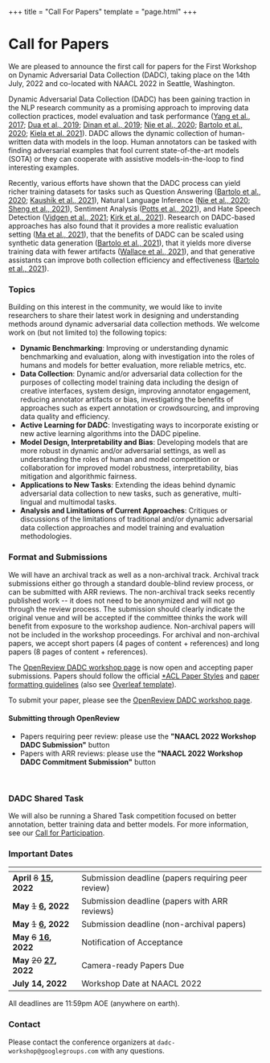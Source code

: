 +++
title = "Call For Papers"
template = "page.html"
+++
# Call for Papers

We are pleased to announce the first call for papers for the First Workshop on Dynamic Adversarial Data Collection (DADC), taking place on the 14th July, 2022 and co-located with NAACL 2022 in Seattle, Washington.

Dynamic Adversarial Data Collection (DADC) has been gaining traction in the NLP research community as a promising approach to improving data collection practices, model evaluation and task performance ([Yang et al., 2017](https://arxiv.org/abs/1711.07950); [Dua et al., 2019](https://aclanthology.org/N19-1246.pdf); [Dinan et al., 2019](https://aclanthology.org/D19-1461.pdf); [Nie et al., 2020](https://arxiv.org/abs/1910.14599); [Bartolo et al., 2020](https://arxiv.org/abs/2002.00293); [Kiela et al. 2021](https://arxiv.org/abs/2104.14337)). 
DADC allows the dynamic collection of human-written data with models in the loop. Human annotators can be tasked with finding adversarial examples that fool current state-of-the-art models (SOTA) or they can cooperate with assistive models-in-the-loop to find interesting examples.

Recently, various efforts have shown that the DADC process can yield richer training datasets for tasks such as Question Answering ([Bartolo et al., 2020](https://arxiv.org/abs/2002.00293); [Kaushik et al., 2021](https://aclanthology.org/2021.acl-long.517/)), Natural Language Inference ([Nie et al., 2020](https://arxiv.org/abs/1910.14599); [Sheng et al., 2021](https://arxiv.org/abs/2106.02280)), Sentiment Analysis ([Potts et al., 2021](https://arxiv.org/abs/2012.15349)), and Hate Speech Detection ([Vidgen et al., 2021](https://aclanthology.org/2021.acl-long.132/); [Kirk et al., 2021](https://arxiv.org/abs/2108.05921)). 
Research on DADC-based approaches has also found that it provides a more realistic evaluation setting ([Ma et al., 2021](https://arxiv.org/abs/2106.06052)), that the benefits of DADC can be scaled using synthetic data generation ([Bartolo et al., 2021](https://arxiv.org/abs/2104.08678)), that it yields more diverse training data with fewer artifacts ([Wallace et al., 2021](https://arxiv.org/abs/2110.08514)), and that generative assistants can improve both collection efficiency and effectiveness ([Bartolo et al., 2021](https://arxiv.org/abs/2112.09062)).

### Topics  

Building on this interest in the community, we would like to invite researchers to share their latest work in designing and understanding methods around dynamic adversarial data collection methods. We welcome work on (but not limited to) the following topics:

* **Dynamic Benchmarking**: Improving or understanding dynamic benchmarking and evaluation, along with investigation into the roles of humans and models for better evaluation, more reliable metrics, etc.
* **Data Collection**: Dynamic and/or adversarial data collection for the purposes of collecting model training data including the design of creative interfaces, system design, improving annotator engagement, reducing annotator artifacts or bias, investigating the benefits of approaches such as expert annotation or crowdsourcing, and improving data quality and efficiency.
* **Active Learning for DADC**: Investigating ways to incorporate existing or new active learning algorithms into the DADC pipeline.
* **Model Design, Interpretability and Bias**: Developing models that are more robust in dynamic and/or adversarial settings, as well as understanding the roles of human and model competition or collaboration for improved model robustness, interpretability, bias mitigation and algorithmic fairness.
* **Applications to New Tasks**: Extending the ideas behind dynamic adversarial data collection to new tasks, such as generative, multi-lingual and multimodal tasks. 
* **Analysis and Limitations of Current Approaches**: Critiques or discussions of the limitations of traditional and/or dynamic adversarial data collection approaches and model training and evaluation methodologies.


### Format and Submissions

We will have an archival track as well as a non-archival track. Archival track submissions either go through a standard double-blind review process, or can be submitted with ARR reviews. The non-archival track seeks recently published work -- it does not need to be anonymized and will not go through the review process. The submission should clearly indicate the original venue and will be accepted if the committee thinks the work will benefit from exposure to the workshop audience. Non-archival papers will not be included in the workshop proceedings. For archival and non-archival papers, we accept short papers (4 pages of content + references) and long papers (8 pages of content + references).

The [OpenReview DADC workshop page](https://openreview.net/group?id=aclweb.org/NAACL/2022/Workshop/DADC) is now open and accepting paper submissions.
Papers should follow the official [*ACL Paper Styles](https://github.com/acl-org/acl-style-files) and [paper formatting guidelines](https://acl-org.github.io/ACLPUB/formatting.html#paper-format) (also see [Overleaf template](https://www.overleaf.com/read/crtcwgxzjskr)).

To submit your paper, please see the [OpenReview DADC workshop page](https://openreview.net/group?id=aclweb.org/NAACL/2022/Workshop/DADC).

#### Submitting through OpenReview
* Papers requiring peer review: please use the **"NAACL 2022 Workshop DADC Submission"** button
* Papers with ARR reviews: please use the **"NAACL 2022 Workshop DADC Commitment Submission"** button
<br />

### DADC Shared Task

We will also be running a Shared Task competition focused on better annotation, better training data and better models. For more information, see our [Call for Participation](/shared-task/).


### Important Dates

| <!-- -->                                       | <!-- -->                                           |
|:-----------------------------------------------| :------------------------------------------------- |
| **April** <del>8</del> **<ins>15</ins>, 2022** | Submission deadline (papers requiring peer review) |
| **May** <del>1</del> **<ins>6</ins>, 2022**    | Submission deadline (papers with ARR reviews)      |
| **May** <del>1</del> **<ins>6</ins>, 2022**    | Submission deadline (non-archival papers)          |
| **May** <del>6</del> **<ins>16</ins>, 2022**   | Notification of Acceptance                         |
| **May** <del>20</del> **<ins>27</ins>, 2022**  | Camera-ready Papers Due                            |
| **July 14, 2022**                              | Workshop Date at NAACL 2022                        |

All deadlines are 11:59pm AOE (anywhere on earth).

### Contact

Please contact the conference organizers at `dadc-workshop@googlegroups.com` with any questions.
